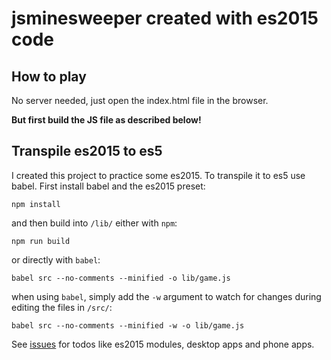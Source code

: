 # jsminesweeper created with es2015 code

## How to play
No server needed, just open the index.html file in the browser.

**But first build the JS file as described below!**

## Transpile es2015 to es5
I created this project to practice some es2015. To transpile it to es5 use babel. First install babel and the es2015 preset:
```shell
npm install
```

and then build into `/lib/` either with `npm`:

```shell
npm run build
```

or directly with `babel`:

```shell
babel src --no-comments --minified -o lib/game.js
```

when using `babel`, simply add the `-w` argument to watch for changes during editing the files in `/src/`:
```shell
babel src --no-comments --minified -w -o lib/game.js
```

See [issues](/../../issues) for todos like es2015 modules, desktop apps and phone apps.
